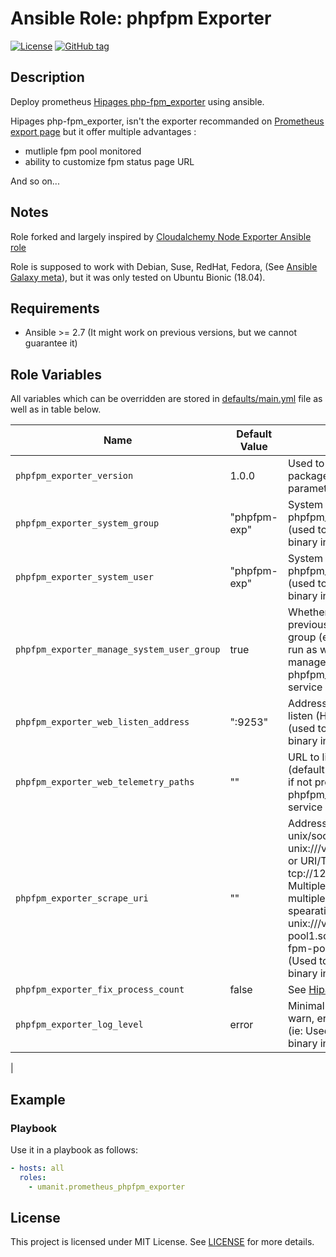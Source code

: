 # Ansible Role: phpfpm Exporter

[![License](https://img.shields.io/badge/license-MIT%20License-brightgreen.svg)](https://opensource.org/licenses/MIT)
[![GitHub tag](https://img.shields.io/github/v/tag/umanit/ansible-prometheus_phpfpm_exporter)](https://github.com/umanit/ansible-prometheus_phpfpm_exporter/tags)

## Description

Deploy prometheus [Hipages php-fpm_exporter](https://github.com/hipages/php-fpm_exporter) using ansible.

Hipages php-fpm_exporter, isn't the exporter recommanded on [Prometheus export page](https://prometheus.io/docs/instrumenting/exporters/) but it offer multiple advantages : 
* mutliple fpm pool monitored
* ability to customize fpm status page URL

And so on...

## Notes

Role forked and largely inspired by [Cloudalchemy Node Exporter Ansible role](https://github.com/cloudalchemy/ansible-node-exporter)

Role is supposed to work with Debian, Suse, RedHat, Fedora, (See [Ansible Galaxy meta](/meta/main.yml)), but it was only tested on Ubuntu Bionic (18.04).

## Requirements

- Ansible >= 2.7 (It might work on previous versions, but we cannot guarantee it)

## Role Variables

All variables which can be overridden are stored in [defaults/main.yml](defaults/main.yml) file as well as in table below.

| Name           | Default Value | Description                        |
| -------------- | ------------- | -----------------------------------|
| `phpfpm_exporter_version` | 1.0.0 | Used to install phpfpm Exporter package. Also accepts latest as parameter. |
| `phpfpm_exporter_system_group` | "phpfpm-exp" | System group used to run phpfpm_exporter <br>(used to launch phpfpm_exporter binary in systemd service unit file)|
| `phpfpm_exporter_system_user` | "phpfpm-exp" | System user used to run phpfpm_exporter <br>(used to launch phpfpm_exporter binary in systemd service unit file)|
| `phpfpm_exporter_manage_system_user_group` | true | Whether or not this role must manage previously defined system user and group (example: if phpfpm_exporter run as www-data this don't need to manage the user, used to launch phpfpm_exporter binary in systemd service unit file) |
| `phpfpm_exporter_web_listen_address` | ":9253" | Address on which phpfpm exporter will listen (HTTP) <br>(used to launch phpfpm_exporter binary in systemd service unit file) |
| `phpfpm_exporter_web_telemetry_paths` | "" | URL to listen on for metrics. <br>(default "/metrics" in phpfpm_exporter if not provided, used to launch phpfpm_exporter binary in systemd service unit file) |
| `phpfpm_exporter_scrape_uri` | "" | Address of phpfpm status page, unix/socket style FastCGI address (e.g. unix:///var/run/php-fpm.sock;/status) or URI/TCP style (e.g. tcp://127.0.0.1:9000/status).<br>Multiple phpfpm pools listening on multiple socket/URI can be configured spearating them with coma (e.g. unix:///var/run/php-fpm-pool1.sock;/status,unix:///var/run/php-fpm-pool2.sock;/status) <br>(Used to launch phpfpm_exporter binary in systemd service unit file) |
| `phpfpm_exporter_fix_process_count` | false | See [Hipages php-fpm_exporter page](https://github.com/hipages/php-fpm_exporter#why---phpfpmfix-process-count) |
| `phpfpm_exporter_log_level` | error | Minimal log level to write [debug, info, warn, error, fatal] <br>(ie: Used to launch phpfpm_exporter binary in systemd service unit file) |
|


## Example

### Playbook

Use it in a playbook as follows:
```yaml
- hosts: all
  roles:
    - umanit.prometheus_phpfpm_exporter
```
## License

This project is licensed under MIT License. See [LICENSE](/LICENSE) for more details.
